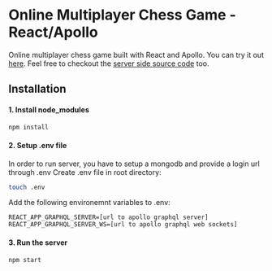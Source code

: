 # Online Multiplayer Chess Game - React/Apollo

Online multiplayer chess game built with React and Apollo. You can try it out [here](https://multiplayer-chess.netlify.com/). Feel free to checkout the [server side source code](https://github.com/ratkosolar/Apollo-GraphQL-Express-Multiplayer-Chess-Server) too.

## Installation

#### 1. Install node_modules

```sh
npm install
```

#### 2. Setup .env file

In order to run server, you have to setup a mongodb and provide a login url through .env
Create .env file in root directory:

```sh
touch .env
```

Add the following environemnt variables to .env:

```
REACT_APP_GRAPHQL_SERVER=[url to apollo graphql server]
REACT_APP_GRAPHQL_SERVER_WS=[url to apollo graphql web sockets]
```

#### 3. Run the server

```sh
npm start
```
